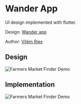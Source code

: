 # Wander App

UI design implemented with flutter.

Design: [Wander app](https://dribbble.com/shots/5402223-Wander-app-interactions-2)

Author: [Vilém Ries](https://dribbble.com/vilemries) 

## Design

![Farmers Market Finder Demo](demo/wander-app_original_design.gif)

## Implementation

![Farmers Market Finder Demo](demo/wander-app_recreated_design.gif)
